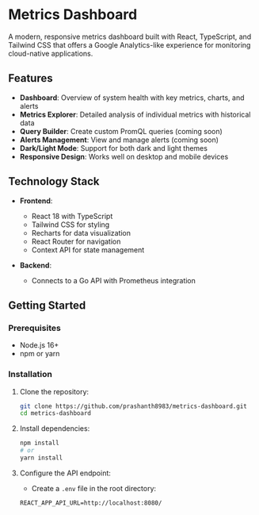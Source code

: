 # Metrics Dashboard

A modern, responsive metrics dashboard built with React, TypeScript, and Tailwind CSS that offers a Google Analytics-like experience for monitoring cloud-native applications.

## Features

- **Dashboard**: Overview of system health with key metrics, charts, and alerts
- **Metrics Explorer**: Detailed analysis of individual metrics with historical data
- **Query Builder**: Create custom PromQL queries (coming soon)
- **Alerts Management**: View and manage alerts (coming soon)
- **Dark/Light Mode**: Support for both dark and light themes
- **Responsive Design**: Works well on desktop and mobile devices

## Technology Stack

- **Frontend**:
  - React 18 with TypeScript
  - Tailwind CSS for styling
  - Recharts for data visualization
  - React Router for navigation
  - Context API for state management

- **Backend**:
  - Connects to a Go API with Prometheus integration

## Getting Started

### Prerequisites

- Node.js 16+
- npm or yarn

### Installation

1. Clone the repository:
   ```bash
   git clone https://github.com/prashanth8983/metrics-dashboard.git
   cd metrics-dashboard
   ```

2. Install dependencies:
   ```bash
   npm install
   # or
   yarn install
   ```

3. Configure the API endpoint:
   - Create a `.env` file in the root directory:
   ```
   REACT_APP_API_URL=http://localhost:8080/